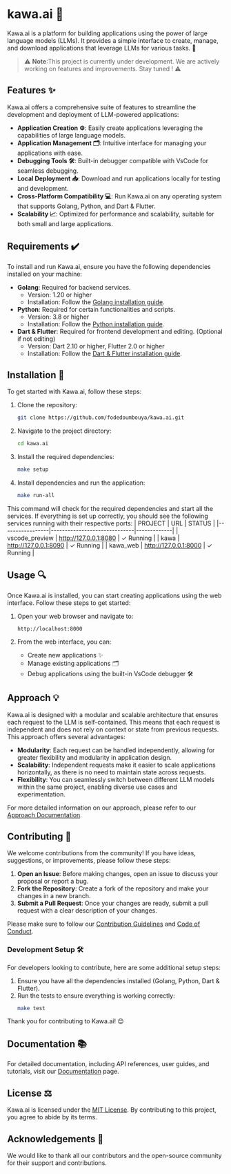 # kawa.ai 🚀
Kawa.ai is a platform for building applications using the power of large language models (LLMs). It provides a simple interface to create, manage, and download applications that leverage LLMs for various tasks. 🤖
> ⚠️ **Note**:This project is currently under development. We are actively working on features and improvements. Stay tuned ! ⚠️

## Features ✨
Kawa.ai offers a comprehensive suite of features to streamline the development and deployment of LLM-powered applications:

- **Application Creation ⚙️**: Easily create applications leveraging the capabilities of large language models.
- **Application Management 🗂️**: Intuitive interface for managing your applications with ease.
- **Debugging Tools 🛠️**: Built-in debugger compatible with VsCode for seamless debugging.
- **Local Deployment 📥**: Download and run applications locally for testing and development.
- **Cross-Platform Compatibility 💻**: Run Kawa.ai on any operating system that supports Golang, Python, and Dart & Flutter.
- **Scalability 📈**: Optimized for performance and scalability, suitable for both small and large applications.

## Requirements ✔️
To install and run Kawa.ai, ensure you have the following dependencies installed on your machine:

- **Golang**: Required for backend services. 
  - Version: 1.20 or higher
  - Installation: Follow the [Golang installation guide](https://golang.org/doc/install).
- **Python**: Required for certain functionalities and scripts.
  - Version: 3.8 or higher
  - Installation: Follow the [Python installation guide](https://www.python.org/downloads/).
- **Dart & Flutter**: Required for frontend development and editing. (Optional if not editing)
  - Version: Dart 2.10 or higher, Flutter 2.0 or higher
  - Installation: Follow the [Dart & Flutter installation guide](https://flutter.dev/docs/get-started/install).

## Installation 🔧
To get started with Kawa.ai, follow these steps:
1. Clone the repository:
	```bash
	git clone https://github.com/fodedoumbouya/kawa.ai.git
	```
2. Navigate to the project directory:
	```bash
	cd kawa.ai
	```
3. Install the required dependencies:
	```bash
	make setup
	```
4. Install dependencies and run the application:
	```bash
	make run-all
	```


This command will check for the required dependencies and start all the services. If everything is set up correctly, you should see the following services running with their respective ports:
   | PROJECT         | URL                          | STATUS      |
   |-----------------|------------------------------|-------------|
   | vscode_preview  | http://127.0.0.1:8080        | ✓ Running   |
   | kawa            | http://127.0.0.1:8090        | ✓ Running   |
   | kawa_web        | http://127.0.0.1:8000        | ✓ Running   |
   

## Usage 🔍
Once Kawa.ai is installed, you can start creating applications using the web interface. Follow these steps to get started:

1. Open your web browser and navigate to:
	```
	http://localhost:8000
	```

2. From the web interface, you can:
	- Create new applications ✨
	- Manage existing applications 🗂️
	- Debug applications using the built-in VsCode debugger 🛠️

## Approach 💡  
Kawa.ai is designed with a modular and scalable architecture that ensures each request to the LLM is self-contained. This means that each request is independent and does not rely on context or state from previous requests. This approach offers several advantages:

- **Modularity**: Each request can be handled independently, allowing for greater flexibility and modularity in application design.
- **Scalability**: Independent requests make it easier to scale applications horizontally, as there is no need to maintain state across requests.
- **Flexibility**: You can seamlessly switch between different LLM models within the same project, enabling diverse use cases and experimentation.

For more detailed information on our approach, please refer to our [Approach Documentation](docs/approach.md).

## Contributing 🌟
We welcome contributions from the community! If you have ideas, suggestions, or improvements, please follow these steps:

1. **Open an Issue**: Before making changes, open an issue to discuss your proposal or report a bug.
2. **Fork the Repository**: Create a fork of the repository and make your changes in a new branch.
3. **Submit a Pull Request**: Once your changes are ready, submit a pull request with a clear description of your changes.

Please make sure to follow our [Contribution Guidelines](CONTRIBUTING.md) and [Code of Conduct](CODE_OF_CONDUCT.md).

### Development Setup 🛠️
For developers looking to contribute, here are some additional setup steps:

1. Ensure you have all the dependencies installed (Golang, Python, Dart & Flutter).
2. Run the tests to ensure everything is working correctly:
	```bash
	make test
	```

Thank you for contributing to Kawa.ai! 😊

## Documentation 📚
For detailed documentation, including API references, user guides, and tutorials, visit our [Documentation](#) page.

## License ⚖️
Kawa.ai is licensed under the [MIT License](LICENSE). By contributing to this project, you agree to abide by its terms.

<!-- ## Support 💬 -->
<!-- For support and questions, please join our [community forum](). -->

<!-- ## Roadmap 🗺️ -->
<!-- Check out our [roadmap](#) to see what features and improvements are planned for future releases. -->

## Acknowledgements 🙏
We would like to thank all our contributors and the open-source community for their support and contributions.
